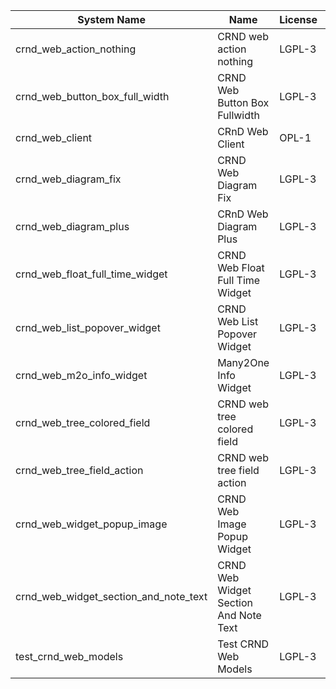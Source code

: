 | System Name | Name | License | Version | Summary | Price |
|---|---|---|---|---|---|
| crnd_web_action_nothing | CRND web action nothing | LGPL-3 | 13.0.0.1.0 |  |  |
| crnd_web_button_box_full_width | CRND Web Button Box Fullwidth | LGPL-3 | 13.0.0.1.1 | Button_box at the top of the form |  |
| crnd_web_client | CRnD Web Client | OPL-1 | 13.0.1.1.1 | Web Client Extention |  |
| crnd_web_diagram_fix | CRND Web Diagram Fix | LGPL-3 | 13.0.0.1.1 | Fix for web diagram view |  |
| crnd_web_diagram_plus | CRnD Web Diagram Plus | LGPL-3 | 13.0.0.4.1 | Odoo Web Diagram view by CRnD. |  |
| crnd_web_float_full_time_widget | CRND Web Float Full Time Widget | LGPL-3 | 13.0.0.1.0 | Float Time Duration Widget |  |
| crnd_web_list_popover_widget | CRND Web List Popover Widget | LGPL-3 | 13.0.0.5.1 | Tooltips message for text fields on tree view. |  |
| crnd_web_m2o_info_widget | Many2One Info Widget | LGPL-3 | 13.0.0.4.0 | Many2One Info Widget |  |
| crnd_web_tree_colored_field | CRND web tree colored field | LGPL-3 | 13.0.0.2.0 |  |  |
| crnd_web_tree_field_action | CRND web tree field action | LGPL-3 | 13.0.0.3.0 |  |  |
| crnd_web_widget_popup_image | CRND Web Image Popup Widget | LGPL-3 | 13.0.0.2.0 | Popup images from the binary fields |  |
| crnd_web_widget_section_and_note_text | CRND Web Widget Section And Note Text | LGPL-3 | 13.0.0.0.1 | Makes the standard section_and_note_text widget compatible with CRND Web List Popover Widget. |  |
| test_crnd_web_models | Test CRND Web Models | LGPL-3 | 13.0.0.3.0 | Module for testing web addons. |  |
